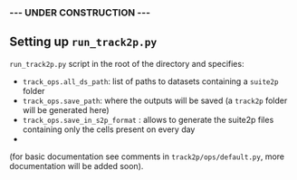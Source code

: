 ### --- UNDER CONSTRUCTION ---

## Setting up `run_track2p.py`

`run_track2p.py` script in the root of the directory and specifies:

- `track_ops.all_ds_path`: list of paths to datasets containing a `suite2p` folder
- `track_ops.save_path`: where the outputs will be saved (a `track2p` folder will be generated here)
- `track_ops.save_in_s2p_format` :  allows to generate the suite2p files containing only the cells present on every day 
-
  
   (for basic documentation see comments in `track2p/ops/default.py`, more documentation will be added soon).

